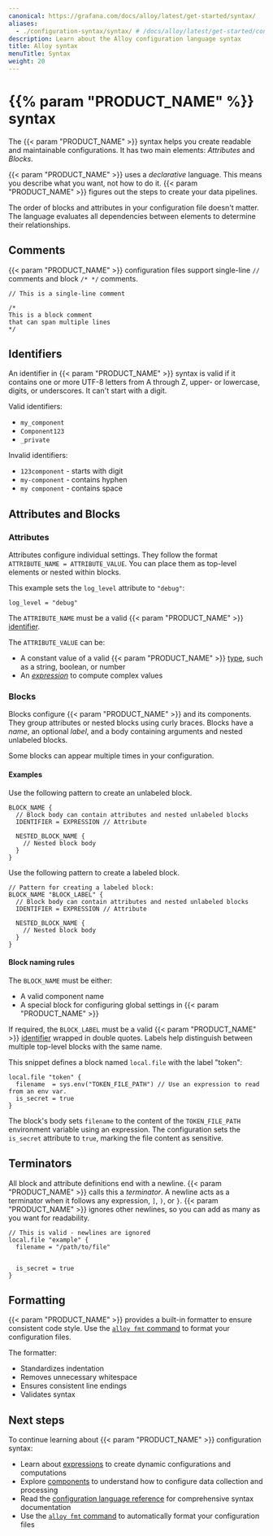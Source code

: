 ```yaml
---
canonical: https://grafana.com/docs/alloy/latest/get-started/syntax/
aliases:
  - ./configuration-syntax/syntax/ # /docs/alloy/latest/get-started/configuration-syntax/syntax/
description: Learn about the Alloy configuration language syntax
title: Alloy syntax
menuTitle: Syntax
weight: 20
---
```


# {{% param "PRODUCT_NAME" %}} syntax

The {{< param "PRODUCT_NAME" >}} syntax helps you create readable and maintainable configurations.
It has two main elements: _Attributes_ and _Blocks_.

{{< param "PRODUCT_NAME" >}} uses a _declarative_ language.
This means you describe what you want, not how to do it.
{{< param "PRODUCT_NAME" >}} figures out the steps to create your data pipelines.

The order of blocks and attributes in your configuration file doesn't matter.
The language evaluates all dependencies between elements to determine their relationships.

## Comments

{{< param "PRODUCT_NAME" >}} configuration files support single-line `//` comments and block `/* */` comments.

```alloy
// This is a single-line comment

/*
This is a block comment
that can span multiple lines
*/
```

## Identifiers

An identifier in {{< param "PRODUCT_NAME" >}} syntax is valid if it contains one or more UTF-8 letters from A through Z, upper- or lowercase, digits, or underscores.
It can't start with a digit.

Valid identifiers:

- `my_component`
- `Component123`
- `_private`

Invalid identifiers:

- `123component` - starts with digit
- `my-component` - contains hyphen
- `my component` - contains space

## Attributes and Blocks

### Attributes

Attributes configure individual settings.
They follow the format `ATTRIBUTE_NAME = ATTRIBUTE_VALUE`.
You can place them as top-level elements or nested within blocks.

This example sets the `log_level` attribute to `"debug"`:

```alloy
log_level = "debug"
```

The `ATTRIBUTE_NAME` must be a valid {{< param "PRODUCT_NAME" >}} [identifier][].

The `ATTRIBUTE_VALUE` can be:

- A constant value of a valid {{< param "PRODUCT_NAME" >}} [type][], such as a string, boolean, or number
- An [_expression_][expression] to compute complex values

### Blocks

Blocks configure {{< param "PRODUCT_NAME" >}} and its components.
They group attributes or nested blocks using curly braces.
Blocks have a _name_, an optional _label_, and a body containing arguments and nested unlabeled blocks.

Some blocks can appear multiple times in your configuration.

#### Examples

Use the following pattern to create an unlabeled block.

```alloy
BLOCK_NAME {
  // Block body can contain attributes and nested unlabeled blocks
  IDENTIFIER = EXPRESSION // Attribute

  NESTED_BLOCK_NAME {
    // Nested block body
  }
}
```

Use the following pattern to create a labeled block.

```alloy
// Pattern for creating a labeled block:
BLOCK_NAME "BLOCK_LABEL" {
  // Block body can contain attributes and nested unlabeled blocks
  IDENTIFIER = EXPRESSION // Attribute

  NESTED_BLOCK_NAME {
    // Nested block body
  }
}
```

#### Block naming rules

The `BLOCK_NAME` must be either:

- A valid component name
- A special block for configuring global settings in {{< param "PRODUCT_NAME" >}}

If required, the `BLOCK_LABEL` must be a valid {{< param "PRODUCT_NAME" >}} [identifier][] wrapped in double quotes.
Labels help distinguish between multiple top-level blocks with the same name.

This snippet defines a block named `local.file` with the label "token":

```alloy
local.file "token" {
  filename  = sys.env("TOKEN_FILE_PATH") // Use an expression to read from an env var.
  is_secret = true
}
```

The block's body sets `filename` to the content of the `TOKEN_FILE_PATH` environment variable using an expression.
The configuration sets the `is_secret` attribute to `true`, marking the file content as sensitive.

## Terminators

All block and attribute definitions end with a newline.
{{< param "PRODUCT_NAME" >}} calls this a _terminator_.
A newline acts as a terminator when it follows any expression, `]`, `)`, or `}`.
{{< param "PRODUCT_NAME" >}} ignores other newlines, so you can add as many as you want for readability.

```alloy
// This is valid - newlines are ignored
local.file "example" {
  filename = "/path/to/file"


  is_secret = true
}
```

## Formatting

{{< param "PRODUCT_NAME" >}} provides a built-in formatter to ensure consistent code style.
Use the [`alloy fmt` command][fmt] to format your configuration files.

The formatter:

- Standardizes indentation
- Removes unnecessary whitespace
- Ensures consistent line endings
- Validates syntax

## Next steps

To continue learning about {{< param "PRODUCT_NAME" >}} configuration syntax:

- Learn about [expressions][expression] to create dynamic configurations and computations
- Explore [components][] to understand how to configure data collection and processing
- Read the [configuration language reference][reference] for comprehensive syntax documentation
- Use the [`alloy fmt` command][fmt] to automatically format your configuration files

[identifier]: #identifiers
[expression]: ../expressions/
[type]: ../expressions/types_and_values/
[fmt]: ../../reference/cli/fmt/
[components]: ../components/
[reference]: ../../reference/config-language/
